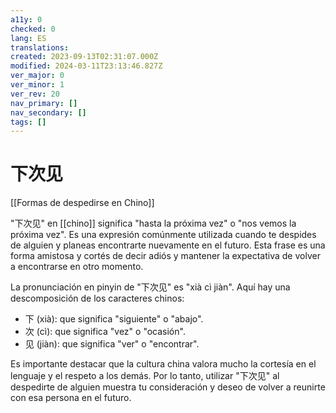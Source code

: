 ```yaml
---
a11y: 0
checked: 0
lang: ES
translations: 
created: 2023-09-13T02:31:07.000Z
modified: 2024-03-11T23:13:46.827Z
ver_major: 0
ver_minor: 1
ver_rev: 20
nav_primary: []
nav_secondary: []
tags: []
---
```

# 下次见
[[Formas de despedirse en Chino]]

"下次见" en [[chino]] significa "hasta la próxima vez" o "nos vemos la próxima vez". Es una expresión comúnmente utilizada cuando te despides de alguien y planeas encontrarte nuevamente en el futuro. Esta frase es una forma amistosa y cortés de decir adiós y mantener la expectativa de volver a encontrarse en otro momento.

La pronunciación en pinyin de "下次见" es "xià cì jiàn". Aquí hay una descomposición de los caracteres chinos:

- 下 (xià): que significa "siguiente" o "abajo".
- 次 (cì): que significa "vez" o "ocasión".
- 见 (jiàn): que significa "ver" o "encontrar".

Es importante destacar que la cultura china valora mucho la cortesía en el lenguaje y el respeto a los demás. Por lo tanto, utilizar "下次见" al despedirte de alguien muestra tu consideración y deseo de volver a reunirte con esa persona en el futuro.